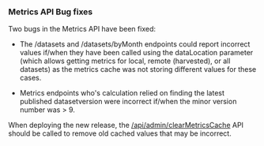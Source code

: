 
### Metrics API Bug fixes

Two bugs in the Metrics API have been fixed:

- The /datasets and /datasets/byMonth endpoints could report incorrect values if/when they have been called using the dataLocation parameter (which allows getting metrics for local, remote (harvested), or all datasets) as the metrics cache was not storing different values for these cases. 

- Metrics endpoints who's calculation relied on finding the latest published datasetversion were incorrect if/when the minor version number was > 9. 

When deploying the new release, the [/api/admin/clearMetricsCache](https://guides.dataverse.org/en/latest/api/native-api.html#metrics) API should be called to remove old cached values that may be incorrect.